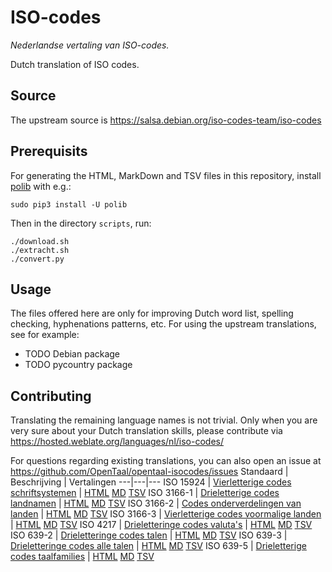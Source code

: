 # ISO-codes

_Nederlandse vertaling van ISO-codes._

Dutch translation of ISO codes.

## Source

The upstream source is https://salsa.debian.org/iso-codes-team/iso-codes

## Prerequisits

For generating the HTML, MarkDown and TSV files in this repository, install
[polib](https://pypi.org/project/polib/) with e.g.:

    sudo pip3 install -U polib

Then in the directory `scripts`, run:

    ./download.sh
    ./extracht.sh
    ./convert.py

## Usage

The files offered here are only for improving Dutch word list, spelling
checking, hyphenations patterns, etc. For using the upstream translations, see
for example:
- TODO Debian package
- TODO pycountry package

## Contributing

Translating the remaining language names is not trivial. Only when you are
very sure about your Dutch translation skills, please contribute via
https://hosted.weblate.org/languages/nl/iso-codes/

For questions regarding existing translations, you can also open an issue
at https://github.com/OpenTaal/opentaal-isocodes/issues
Standaard | Beschrijving | Vertalingen
---|---|---
ISO 15924 | [Vierletterige codes schriftsystemen](https://nl.wikipedia.org/wiki/ISO_15924) | [HTML](iso_15924.html) [MD](iso_15924.md) [TSV](iso_15924.tsv)
ISO 3166-1 | [Drieletterige codes landnamen](https://nl.wikipedia.org/wiki/ISO_3166-1) | [HTML](iso_3166-1.html) [MD](iso_3166-1.md) [TSV](iso_3166-1.tsv)
ISO 3166-2 | [Codes onderverdelingen van landen](https://nl.wikipedia.org/wiki/ISO_3166-2) | [HTML](iso_3166-2.html) [MD](iso_3166-2.md) [TSV](iso_3166-2.tsv)
ISO 3166-3 | [Vierletterige codes voormalige landen](https://nl.wikipedia.org/wiki/ISO_3166-3) | [HTML](iso_3166-3.html) [MD](iso_3166-3.md) [TSV](iso_3166-3.tsv)
ISO 4217 | [Drieletteringe codes valuta's](https://nl.wikipedia.org/wiki/ISO_4217) | [HTML](iso_4217.html) [MD](iso_4217.md) [TSV](iso_4217.tsv)
ISO 639-2 | [Drieletteringe codes talen](https://nl.wikipedia.org/wiki/ISO_639#ISO_639-2) | [HTML](iso_639-2.html) [MD](iso_639-2.md) [TSV](iso_639-2.tsv)
ISO 639-3 | [Drieletteringe codes alle talen](https://nl.wikipedia.org/wiki/ISO_639#ISO_639-3) | [HTML](iso_639-3.html) [MD](iso_639-3.md) [TSV](iso_639-3.tsv)
ISO 639-5 | [Drieletterige codes taalfamilies](https://en.wikipedia.org/wiki/ISO_639-5) | [HTML](iso_639-5.html) [MD](iso_639-5.md) [TSV](iso_639-5.tsv)
